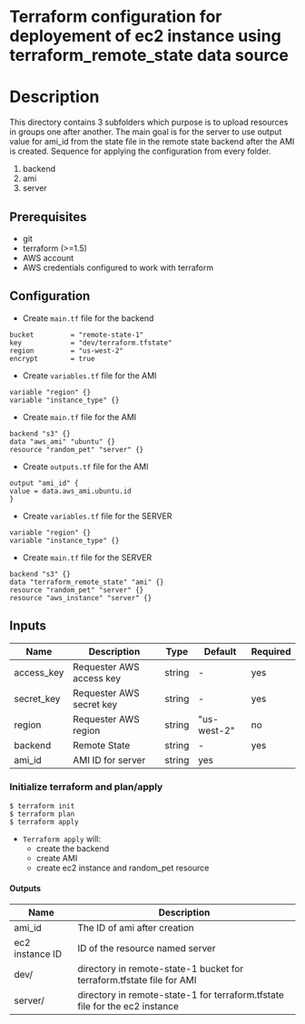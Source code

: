 # Terraform configuration for deployement of ec2 instance using terraform_remote_state data source 

# Description

This directory contains 3 subfolders which purpose is to upload resources in groups one after another. The main goal is for the server to use output value for ami_id from the state file in the remote state backend after the AMI is created. Sequence for applying the configuration from every folder.

1. backend
2.  ami
3. server

## Prerequisites

- git
- terraform (>=1.5)
- AWS account
- AWS credentials configured to work with terraform

## Configuration

- Create `main.tf` file for the backend
```
bucket         = "remote-state-1"
key            = "dev/terraform.tfstate"
region         = "us-west-2"
encrypt        = true
```

- Create `variables.tf` file for the AMI
``` 
variable "region" {}
variable "instance_type" {}
```
- Create `main.tf` file for the AMI
```
backend "s3" {}
data "aws_ami" "ubuntu" {}
resource "random_pet" "server" {}
```
-  Create `outputs.tf` file for the AMI
```
output "ami_id" {
value = data.aws_ami.ubuntu.id
}
```

- Create `variables.tf` file for the SERVER
```
variable "region" {}
variable "instance_type" {}
```

- Create `main.tf` file for the SERVER
```
backend "s3" {}
data "terraform_remote_state" "ami" {}
resource "random_pet" "server" {}
resource "aws_instance" "server" {}
```

## Inputs


| Name  |	Description |	Type |  Default |	Required
| ----- | ----------- | ---- |  ------- | --------
| access_key | Requester AWS access key | string | - | yes
| secret_key | Requester AWS secret key | string | - | yes
| region | Requester AWS region | string | "us-west-2" | no
| backend | Remote State | string | - | yes
| ami_id | AMI ID for server | string | yes


### Initialize terraform and plan/apply

```
$ terraform init
$ terraform plan
$ terraform apply
```

- `Terraform apply` will:
  - create the backend
  - create AMI 
  - create ec2 instance and random_pet resource
    
#### Outputs

| Name  |	Description 
| ----- | ----------- 
| ami_id | The ID of ami after creation
| ec2 instance ID  | ID of the resource named server
| dev/ | directory in remote-state-1 bucket for terraform.tfstate file for AMI
| server/ | directory in remote-state-1 for terraform.tfstate file for the ec2 instance












  

